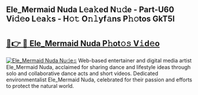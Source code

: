 ## Ele_Mermaid Nuda L𝚎a𝚔ed N𝚞𝚍e - Part-U60 Vi𝚍𝚎o L𝚎a𝚔s - H𝚘𝚝 O𝚗𝚕yf𝚊ns P𝚑𝚘tos GkT5l

# <h2><a href="http://kfeb6y.oniu.top/?m=Ele_Mermaid+Nuda">🔗👉 🔴 Ele_Mermaid Nuda P𝚑ot𝚘𝚜 V𝚒d𝚎o</a></h2>

[![Ele_Mermaid Nuda Nu𝚍e𝚜](https://i.imgur.com/0qMVB7G.gif)](http://kfeb6y.oniu.top/?m=Ele_Mermaid+Nuda)
Web-based entertainer and digital media artist Ele_Mermaid Nuda, acclaimed for sharing dance and lifestyle ideas through solo and collaborative dance acts and short videos. Dedicated environmentalist Ele_Mermaid Nuda, celebrated for their passion and efforts to protect the natural world.  
